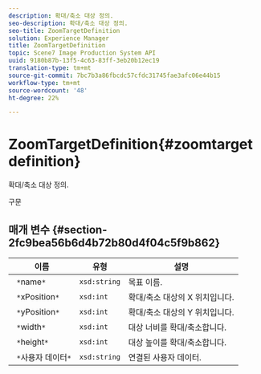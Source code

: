 ```yaml
---
description: 확대/축소 대상 정의.
seo-description: 확대/축소 대상 정의.
seo-title: ZoomTargetDefinition
solution: Experience Manager
title: ZoomTargetDefinition
topic: Scene7 Image Production System API
uuid: 9180b87b-13f5-4c63-83ff-3eb20b12ec19
translation-type: tm+mt
source-git-commit: 7bc7b3a86fbcdc57cfdc31745fae3afc06e44b15
workflow-type: tm+mt
source-wordcount: '48'
ht-degree: 22%

---
```



# ZoomTargetDefinition{#zoomtargetdefinition}

확대/축소 대상 정의.

구문

## 매개 변수 {#section-2fc9bea56b6d4b72b80d4f04c5f9b862}

| 이름 | 유형 | 설명 |
|---|---|---|
| ` *`name`*` | `xsd:string` | 목표 이름. |
| ` *`xPosition`*` | `xsd:int` | 확대/축소 대상의 X 위치입니다. |
| ` *`yPosition`*` | `xsd:int` | 확대/축소 대상의 Y 위치입니다. |
| ` *`width`*` | `xsd:int` | 대상 너비를 확대/축소합니다. |
| ` *`height`*` | `xsd:int` | 대상 높이를 확대/축소합니다. |
| ` *`사용자 데이터`*` | `xsd:string` | 연결된 사용자 데이터. |

